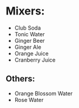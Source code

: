 # Mixers:

* Club Soda
* Tonic Water
* Ginger Beer
* Ginger Ale
* Orange Juice
* Cranberry Juice




## Others:

* Orange Blossom Water
* Rose Water